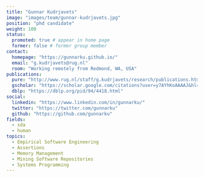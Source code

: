 ```yaml
---
title: "Gunnar Kudrjavets"
image: "images/team/gunnar-kudrjavets.jpg"
position: "phd candidate"
weight: 100
status:
  promoted: true # appear in home page
  former: false # former group member
contact:
  homepage: "https://gunnarku.github.io/"
  email: "g.kudrjavets@rug.nl"
  room: "Working remotely from Redmond, WA, USA"
publications:
  pure: "http://www.rug.nl/staff/g.kudrjavets/research/publications.html"
  gscholar: "https://scholar.google.com/citations?user=y7AYhKoAAAAJ&hl=en"
  dblp: "https://dblp.org/pid/94/4418.html"
social:
  linkedin: "https://www.linkedin.com/in/gunnarku/"
  twitter: "https://twitter.com/gunnarku"
  github: "https://github.com/gunnarku"
fields:
  - sda
  - human
topics:
  - Empirical Software Engineering
  - Assertions
  - Memory Management
  - Mining Software Repositories
  - Systems Programming
---
```

